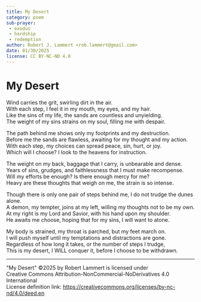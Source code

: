 ```yaml
---
title: My Desert
category: poem
sub-prayer:
 - exodus
 - hardship
 - redemption
author: Robert J. Lammert <rob.lammert@gmail.com>
date: 01/30/2025
license: CC BY-NC-ND 4.0
---
```


# My Desert
	
Wind carries the grit, swirling dirt in the air.  
With each step, I feel it in my mouth, my eyes, and my hair.  
Like the sins of my life, the sands are countless and unyielding.  
The weight of my sins strains on my soul, filling me with despair.  
  
The path behind me shows only my footprints and my destruction.  
Before me the sands are flawless, awaiting for my thought and my action.  
With each step, my choices can spread peace, sin, hurt, or joy.  
Which will I choose? I look to the heavens for instruction.  
  
The weight on my back, baggage that I carry, is unbearable and dense.  
Years of sins, grudges, and faithlessness that I must make recompense.  
Will my efforts be enough? Is there enough mercy for me?  
Heavy are these thoughts that weigh on me, the strain is so intense.  
  
Though there is only one pair of steps behind me, I do not trudge the dunes alone.  
A demon, my tempter, joins at my left, willing my thoughts not to be my own.  
At my right is my Lord and Savior, with his hand upon my shoulder.  
He awaits me choose, hoping that for my sins, I will want to atone.  
  
My body is strained, my throat is parched, but my feet march on.  
I will push myself until my temptations and distractions are gone.  
Regardless of how long it takes, or the number of steps I trudge,  
This is my desert, I WILL conquer it, before I choose to be withdrawn.  
  

-----
"My Desert" ©2025 by Robert Lammert is licensed under  
Creative Commons Attribution-NonCommercial-NoDerivatives 4.0 International  
License definition link: https://creativecommons.org/licenses/by-nc-nd/4.0/deed.en
